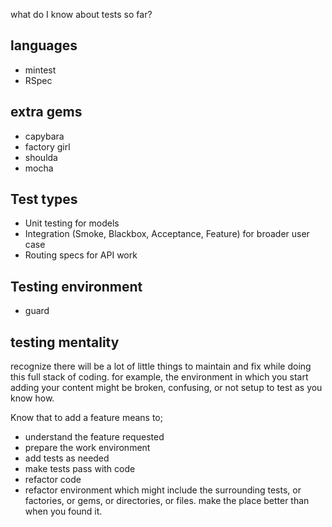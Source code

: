 what do I know about tests so far?

## languages
- mintest
- RSpec

## extra gems
- capybara
- factory girl
- shoulda
- mocha

## Test types
- Unit testing for models
- Integration (Smoke, Blackbox, Acceptance, Feature) for broader user case
- Routing specs for API work

## Testing environment
- guard


## testing mentality
recognize there will be a lot of little things to maintain and fix while doing this full stack of coding. for example, the environment in which you start adding your content might be broken, confusing, or not setup to test as you know how. 

Know that to add a feature means to;
- understand the feature requested
- prepare the work environment
- add tests as needed
- make tests pass with code
- refactor code
- refactor environment which might include the surrounding tests, or factories, or gems, or directories, or files. make the place better than when you found it.